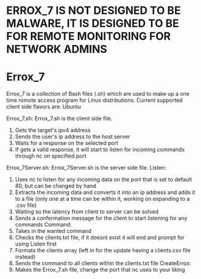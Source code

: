 # ERROX_7 IS NOT DESIGNED TO BE MALWARE, IT IS DESIGNED TO BE FOR REMOTE MONITORING FOR NETWORK ADMINS

# Errox_7
Errox_7 is a collection of Bash files (.sh) which are used to make up a one time romote access program for Linux distributions. Current supported client side flavors are: Ubuntu

Errox_7.sh:
  Errox_7.sh is the client side file.
  1) Gets the target's ipv4 address
  2) Sends the user's ip address to the host server
  3) Waits for a response on the selected port
  4) If gets a valid response, it will start to listen for incoming commands through nc on specified port

Errox_7Server.sh:
  Errox_7Server.sh is the server side file.
  Listen:
  1) Uses nc to listen for any incoming data on the port that is set to default 80, but can be changed by hand
  2) Extracts the incoming data and converts it into an ip address and adds it to a file (only one at a time can be within it, working on expanding to a .csv file)
  3) Waiting so the latency from client to server can be solved
  4) Sends a confermation message for the client to start listening for any commands
  Command:
  1) Takes in the wanted command
  2) Checks the clients.txt file, if it doesnt exist it will end and prompt for using Listen first
  3) Formats the clients array (left in for the update having a clients.csv file instead)
  4) Sends the command to all clients within the clients.txt file
  CreateErrox:
  1) Makes the Errox_7.sh file, change the port that nc uses to your liking
